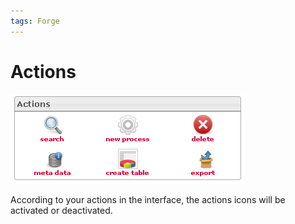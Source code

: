 ```yaml
---
tags: Forge
---
```


Actions
=======

![](resources/processes-actions.png)

According to your actions in the interface, the actions icons will be activated or deactivated.

